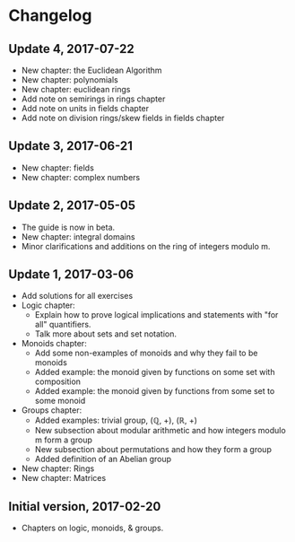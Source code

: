 # Changelog

## Update 4, 2017-07-22

* New chapter: the Euclidean Algorithm
* New chapter: polynomials
* New chapter: euclidean rings
* Add note on semirings in rings chapter
* Add note on units in fields chapter
* Add note on division rings/skew fields in fields chapter

## Update 3, 2017-06-21

* New chapter: fields
* New chapter: complex numbers

## Update 2, 2017-05-05

* The guide is now in beta.
* New chapter: integral domains
* Minor clarifications and additions on the ring of integers modulo m.

## Update 1, 2017-03-06

* Add solutions for all exercises
* Logic chapter:
  * Explain how to prove logical implications and statements with "for all"
    quantifiers.
  * Talk more about sets and set notation.
* Monoids chapter:
  * Add some non-examples of monoids and why they fail to be monoids
  * Added example: the monoid given by functions on some set with composition
  * Added example: the monoid given by functions from some set to some monoid
* Groups chapter:
  * Added examples: trivial group, (ℚ, +), (ℝ, +)
  * New subsection about modular arithmetic and how integers modulo m form a
    group
  * New subsection about permutations and how they form a group
  * Added definition of an Abelian group
* New chapter: Rings
* New chapter: Matrices

## Initial version, 2017-02-20

* Chapters on logic, monoids, & groups.
